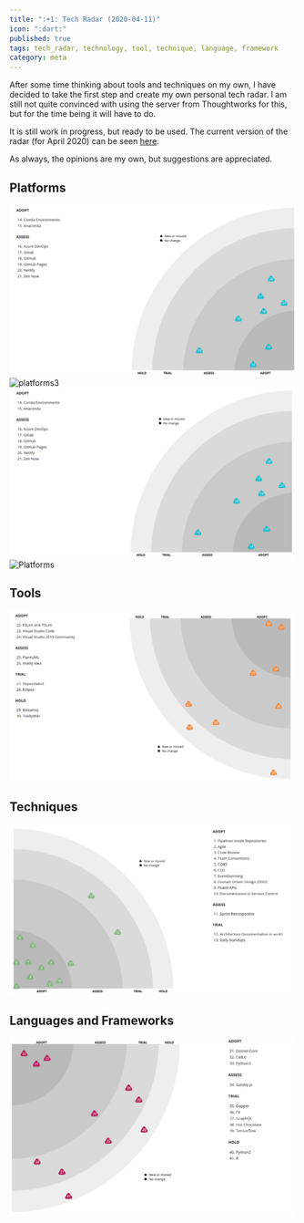 ```yaml
---
title: ":+1: Tech Radar (2020-04-11)"
icon: ":dart:"
published: true
tags: tech_radar, technology, tool, technique, language, framework
category: meta
---
```


After some time thinking about tools and techniques on my own, I have decided to take the first step and create my own personal tech radar. I am still not quite convinced with using the server from Thoughtworks for this, but for the time being it will have to do.

It is still work in progress, but ready to be used. The current version of the radar (for April 2020) can be seen [here](https://radar.thoughtworks.com/?sheetId=https%3A%2F%2Fraw.githubusercontent.com%2Fmarsop%2Ftechradar%2Fmaster%2FAlberto%2520Gregorio%27s%2520Tech%2520Radar%25202020-04.csv).

As always, the opinions are my own, but suggestions are appreciated.

## Platforms

![platforms2](/assets/2020-04-11-platforms.png)
![platforms3](/2020-04-11-platforms.png)
<img src="/assets/2020-04-11-platforms.png" alt="Platforms" width="500"/>
<img src="/2020-04-11-platforms.png" alt="Platforms" width="500"/>

## Tools

<img src="assets/2020-04-11-tools.png" alt="Tools" width="500"/>

## Techniques

<img src="assets/2020-04-11-techniques.png" alt="Techniques" width="500"/>

## Languages and Frameworks

<img src="/assets/2020-04-11-languages.png" alt="Languages and Frameworks" width="500"/>
